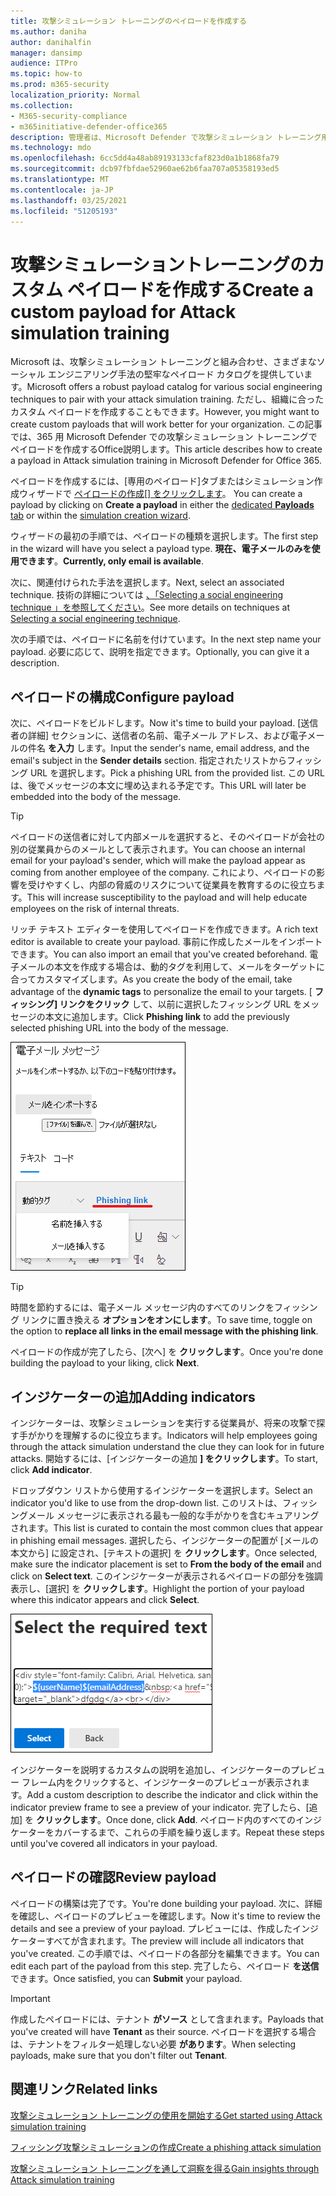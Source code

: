 ```yaml
---
title: 攻撃シミュレーション トレーニングのペイロードを作成する
ms.author: daniha
author: danihalfin
manager: dansimp
audience: ITPro
ms.topic: how-to
ms.prod: m365-security
localization_priority: Normal
ms.collection:
- M365-security-compliance
- m365initiative-defender-office365
description: 管理者は、Microsoft Defender で攻撃シミュレーション トレーニング用のカスタム ペイロードを 365 用に作成Officeできます。
ms.technology: mdo
ms.openlocfilehash: 6cc5dd4a48ab89193133cfaf823d0a1b1868fa79
ms.sourcegitcommit: dcb97fbfdae52960ae62b6faa707a05358193ed5
ms.translationtype: MT
ms.contentlocale: ja-JP
ms.lasthandoff: 03/25/2021
ms.locfileid: "51205193"
---
```

# <a name="create-a-custom-payload-for-attack-simulation-training"></a><span data-ttu-id="6ab6c-103">攻撃シミュレーショントレーニングのカスタム ペイロードを作成する</span><span class="sxs-lookup"><span data-stu-id="6ab6c-103">Create a custom payload for Attack simulation training</span></span>

<span data-ttu-id="6ab6c-104">Microsoft は、攻撃シミュレーション トレーニングと組み合わせ、さまざまなソーシャル エンジニアリング手法の堅牢なペイロード カタログを提供しています。</span><span class="sxs-lookup"><span data-stu-id="6ab6c-104">Microsoft offers a robust payload catalog for various social engineering techniques to pair with your attack simulation training.</span></span> <span data-ttu-id="6ab6c-105">ただし、組織に合ったカスタム ペイロードを作成することもできます。</span><span class="sxs-lookup"><span data-stu-id="6ab6c-105">However, you might want to create custom payloads that will work better for your organization.</span></span> <span data-ttu-id="6ab6c-106">この記事では、365 用 Microsoft Defender での攻撃シミュレーション トレーニングでペイロードを作成するOffice説明します。</span><span class="sxs-lookup"><span data-stu-id="6ab6c-106">This article describes how to create a payload in Attack simulation training in Microsoft Defender for Office 365.</span></span>

<span data-ttu-id="6ab6c-107">ペイロードを作成するには、[専用のペイロード]タブまたはシミュレーション作成ウィザードで [ペイロードの作成[] をクリックします](attack-simulation-training.md#selecting-a-payload)。 [  ](https://security.microsoft.com/attacksimulator?viewid=payload)</span><span class="sxs-lookup"><span data-stu-id="6ab6c-107">You can create a payload by clicking on **Create a payload** in either the [dedicated **Payloads** tab](https://security.microsoft.com/attacksimulator?viewid=payload) or within the [simulation creation wizard](attack-simulation-training.md#selecting-a-payload).</span></span>

<span data-ttu-id="6ab6c-108">ウィザードの最初の手順では、ペイロードの種類を選択します。</span><span class="sxs-lookup"><span data-stu-id="6ab6c-108">The first step in the wizard will have you select a payload type.</span></span> <span data-ttu-id="6ab6c-109">**現在、電子メールのみを使用できます**。</span><span class="sxs-lookup"><span data-stu-id="6ab6c-109">**Currently, only email is available**.</span></span>

<span data-ttu-id="6ab6c-110">次に、関連付けられた手法を選択します。</span><span class="sxs-lookup"><span data-stu-id="6ab6c-110">Next, select an associated technique.</span></span> <span data-ttu-id="6ab6c-111">技術の詳細については [、「Selecting a social engineering technique 」を参照してください](attack-simulation-training.md#selecting-a-social-engineering-technique)。</span><span class="sxs-lookup"><span data-stu-id="6ab6c-111">See more details on techniques at [Selecting a social engineering technique](attack-simulation-training.md#selecting-a-social-engineering-technique).</span></span>

<span data-ttu-id="6ab6c-112">次の手順では、ペイロードに名前を付けています。</span><span class="sxs-lookup"><span data-stu-id="6ab6c-112">In the next step name your payload.</span></span> <span data-ttu-id="6ab6c-113">必要に応じて、説明を指定できます。</span><span class="sxs-lookup"><span data-stu-id="6ab6c-113">Optionally, you can give it a description.</span></span>

## <a name="configure-payload"></a><span data-ttu-id="6ab6c-114">ペイロードの構成</span><span class="sxs-lookup"><span data-stu-id="6ab6c-114">Configure payload</span></span>

<span data-ttu-id="6ab6c-115">次に、ペイロードをビルドします。</span><span class="sxs-lookup"><span data-stu-id="6ab6c-115">Now it's time to build your payload.</span></span> <span data-ttu-id="6ab6c-116">[送信者の詳細] セクションに、送信者の名前、電子メール アドレス、および電子メールの件名 **を入力** します。</span><span class="sxs-lookup"><span data-stu-id="6ab6c-116">Input the sender's name, email address, and the email's subject in the **Sender details** section.</span></span> <span data-ttu-id="6ab6c-117">指定されたリストからフィッシング URL を選択します。</span><span class="sxs-lookup"><span data-stu-id="6ab6c-117">Pick a phishing URL from the provided list.</span></span> <span data-ttu-id="6ab6c-118">この URL は、後でメッセージの本文に埋め込まれる予定です。</span><span class="sxs-lookup"><span data-stu-id="6ab6c-118">This URL will later be embedded into the body of the message.</span></span>

> [!TIP]
> <span data-ttu-id="6ab6c-119">ペイロードの送信者に対して内部メールを選択すると、そのペイロードが会社の別の従業員からのメールとして表示されます。</span><span class="sxs-lookup"><span data-stu-id="6ab6c-119">You can choose an internal email for your payload's sender, which will make the payload appear as coming from another employee of the company.</span></span> <span data-ttu-id="6ab6c-120">これにより、ペイロードの影響を受けやすくし、内部の脅威のリスクについて従業員を教育するのに役立ちます。</span><span class="sxs-lookup"><span data-stu-id="6ab6c-120">This will increase susceptibility to the payload and will help educate employees on the risk of internal threats.</span></span>

<span data-ttu-id="6ab6c-121">リッチ テキスト エディターを使用してペイロードを作成できます。</span><span class="sxs-lookup"><span data-stu-id="6ab6c-121">A rich text editor is available to create your payload.</span></span> <span data-ttu-id="6ab6c-122">事前に作成したメールをインポートできます。</span><span class="sxs-lookup"><span data-stu-id="6ab6c-122">You can also import an email that you've created beforehand.</span></span> <span data-ttu-id="6ab6c-123">電子メールの本文を作成する場合は、動的タグを利用して、メールをターゲットに合ってカスタマイズします。</span><span class="sxs-lookup"><span data-stu-id="6ab6c-123">As you create the body of the email, take advantage of the **dynamic tags** to personalize the email to your targets.</span></span> <span data-ttu-id="6ab6c-124">[ **フィッシング] リンクをクリック** して、以前に選択したフィッシング URL をメッセージの本文に追加します。</span><span class="sxs-lookup"><span data-stu-id="6ab6c-124">Click **Phishing link** to add the previously selected phishing URL into the body of the message.</span></span>

![365 の Microsoft Defender のペイロード作成で強調表示されているフィッシング リンクと動的Office](../../media/attack-sim-preview-payload-email-body.png)

> [!TIP]
> <span data-ttu-id="6ab6c-126">時間を節約するには、電子メール メッセージ内のすべてのリンクをフィッシング リンクに置き換える **オプションをオンにします**。</span><span class="sxs-lookup"><span data-stu-id="6ab6c-126">To save time, toggle on the option to **replace all links in the email message with the phishing link**.</span></span>

<span data-ttu-id="6ab6c-127">ペイロードの作成が完了したら、[次へ] を **クリックします**。</span><span class="sxs-lookup"><span data-stu-id="6ab6c-127">Once you're done building the payload to your liking, click **Next**.</span></span>

## <a name="adding-indicators"></a><span data-ttu-id="6ab6c-128">インジケーターの追加</span><span class="sxs-lookup"><span data-stu-id="6ab6c-128">Adding indicators</span></span>

<span data-ttu-id="6ab6c-129">インジケーターは、攻撃シミュレーションを実行する従業員が、将来の攻撃で探す手がかりを理解するのに役立ちます。</span><span class="sxs-lookup"><span data-stu-id="6ab6c-129">Indicators will help employees going through the attack simulation understand the clue they can look for in future attacks.</span></span> <span data-ttu-id="6ab6c-130">開始するには、[インジケーターの追加 **] をクリックします**。</span><span class="sxs-lookup"><span data-stu-id="6ab6c-130">To start, click **Add indicator**.</span></span>

<span data-ttu-id="6ab6c-131">ドロップダウン リストから使用するインジケーターを選択します。</span><span class="sxs-lookup"><span data-stu-id="6ab6c-131">Select an indicator you'd like to use from the drop-down list.</span></span> <span data-ttu-id="6ab6c-132">このリストは、フィッシングメール メッセージに表示される最も一般的な手がかりを含むキュアリングされます。</span><span class="sxs-lookup"><span data-stu-id="6ab6c-132">This list is curated to contain the most common clues that appear in phishing email messages.</span></span> <span data-ttu-id="6ab6c-133">選択したら、インジケーターの配置が [メールの本文から] に設定され、[テキストの選択] を **クリックします**。</span><span class="sxs-lookup"><span data-stu-id="6ab6c-133">Once selected, make sure the indicator placement is set to **From the body of the email** and click on **Select text**.</span></span> <span data-ttu-id="6ab6c-134">このインジケーターが表示されるペイロードの部分を強調表示し、[選択] を **クリックします**。</span><span class="sxs-lookup"><span data-stu-id="6ab6c-134">Highlight the portion of your payload where this indicator appears and click **Select**.</span></span>

![攻撃シミュレーション トレーニングでインジケーターに追加するメッセージ本文の強調表示されたテキスト](../../media/attack-sim-preview-select-text.png)

<span data-ttu-id="6ab6c-136">インジケーターを説明するカスタムの説明を追加し、インジケーターのプレビュー フレーム内をクリックすると、インジケーターのプレビューが表示されます。</span><span class="sxs-lookup"><span data-stu-id="6ab6c-136">Add a custom description to describe the indicator and click within the indicator preview frame to see a preview of your indicator.</span></span> <span data-ttu-id="6ab6c-137">完了したら、[追加] を **クリックします**。</span><span class="sxs-lookup"><span data-stu-id="6ab6c-137">Once done, click **Add**.</span></span> <span data-ttu-id="6ab6c-138">ペイロード内のすべてのインジケーターをカバーするまで、これらの手順を繰り返します。</span><span class="sxs-lookup"><span data-stu-id="6ab6c-138">Repeat these steps until you've covered all indicators in your payload.</span></span>

## <a name="review-payload"></a><span data-ttu-id="6ab6c-139">ペイロードの確認</span><span class="sxs-lookup"><span data-stu-id="6ab6c-139">Review payload</span></span>

<span data-ttu-id="6ab6c-140">ペイロードの構築は完了です。</span><span class="sxs-lookup"><span data-stu-id="6ab6c-140">You're done building your payload.</span></span> <span data-ttu-id="6ab6c-141">次に、詳細を確認し、ペイロードのプレビューを確認します。</span><span class="sxs-lookup"><span data-stu-id="6ab6c-141">Now it's time to review the details and see a preview of your payload.</span></span> <span data-ttu-id="6ab6c-142">プレビューには、作成したインジケーターすべてが含まれます。</span><span class="sxs-lookup"><span data-stu-id="6ab6c-142">The preview will include all indicators that you've created.</span></span> <span data-ttu-id="6ab6c-143">この手順では、ペイロードの各部分を編集できます。</span><span class="sxs-lookup"><span data-stu-id="6ab6c-143">You can edit each part of the payload from this step.</span></span> <span data-ttu-id="6ab6c-144">完了したら、ペイロード **を送信** できます。</span><span class="sxs-lookup"><span data-stu-id="6ab6c-144">Once satisfied, you can **Submit** your payload.</span></span>

> [!IMPORTANT]
> <span data-ttu-id="6ab6c-145">作成したペイロードには、テナント **がソース** として含まれます。</span><span class="sxs-lookup"><span data-stu-id="6ab6c-145">Payloads that you've created will have **Tenant** as their source.</span></span> <span data-ttu-id="6ab6c-146">ペイロードを選択する場合は、テナントをフィルター処理しない必要 **があります**。</span><span class="sxs-lookup"><span data-stu-id="6ab6c-146">When selecting payloads, make sure that you don't filter out **Tenant**.</span></span>

## <a name="related-links"></a><span data-ttu-id="6ab6c-147">関連リンク</span><span class="sxs-lookup"><span data-stu-id="6ab6c-147">Related links</span></span>

[<span data-ttu-id="6ab6c-148">攻撃シミュレーション トレーニングの使用を開始する</span><span class="sxs-lookup"><span data-stu-id="6ab6c-148">Get started using Attack simulation training</span></span>](attack-simulation-training-get-started.md)

[<span data-ttu-id="6ab6c-149">フィッシング攻撃シミュレーションの作成</span><span class="sxs-lookup"><span data-stu-id="6ab6c-149">Create a phishing attack simulation</span></span>](attack-simulation-training.md)

[<span data-ttu-id="6ab6c-150">攻撃シミュレーション トレーニングを通して洞察を得る</span><span class="sxs-lookup"><span data-stu-id="6ab6c-150">Gain insights through Attack simulation training</span></span>](attack-simulation-training-insights.md)
